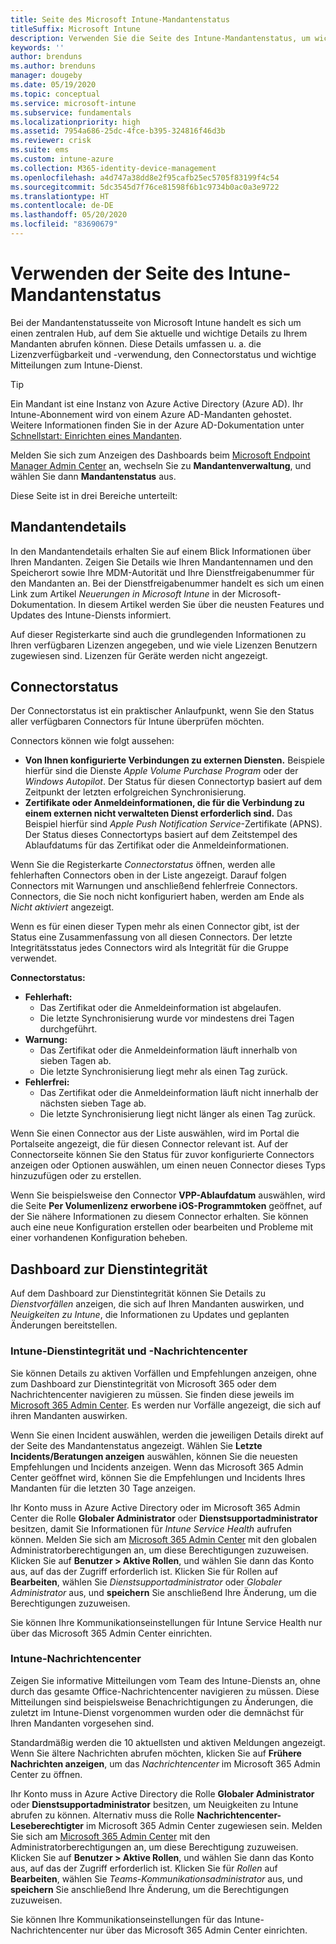 ```yaml
---
title: Seite des Microsoft Intune-Mandantenstatus
titleSuffix: Microsoft Intune
description: Verwenden Sie die Seite des Intune-Mandantenstatus, um wichtige Mandantendetails anzuzeigen, ohne das Intune-Portal verlassen zu müssen.
keywords: ''
author: brenduns
ms.author: brenduns
manager: dougeby
ms.date: 05/19/2020
ms.topic: conceptual
ms.service: microsoft-intune
ms.subservice: fundamentals
ms.localizationpriority: high
ms.assetid: 7954a686-25dc-4fce-b395-324816f46d3b
ms.reviewer: crisk
ms.suite: ems
ms.custom: intune-azure
ms.collection: M365-identity-device-management
ms.openlocfilehash: a4d747a38dd8e2f95cafb25ec5705f83199f4c54
ms.sourcegitcommit: 5dc3545d7f76ce81598f6b1c9734b0ac0a3e9722
ms.translationtype: HT
ms.contentlocale: de-DE
ms.lasthandoff: 05/20/2020
ms.locfileid: "83690679"
---
```

# <a name="use-the-intune-tenant-status-page"></a>Verwenden der Seite des Intune-Mandantenstatus

Bei der Mandantenstatusseite von Microsoft Intune handelt es sich um einen zentralen Hub, auf dem Sie aktuelle und wichtige Details zu Ihrem Mandanten abrufen können. Diese Details umfassen u. a. die Lizenzverfügbarkeit und -verwendung, den Connectorstatus und wichtige Mitteilungen zum Intune-Dienst.

> [!TIP]
> Ein Mandant ist eine Instanz von Azure Active Directory (Azure AD). Ihr Intune-Abonnement wird von einem Azure AD-Mandanten gehostet. Weitere Informationen finden Sie in der Azure AD-Dokumentation unter [Schnellstart: Einrichten eines Mandanten](https://docs.microsoft.com/azure/active-directory/develop/quickstart-create-new-tenant).

Melden Sie sich zum Anzeigen des Dashboards beim [Microsoft Endpoint Manager Admin Center](https://go.microsoft.com/fwlink/?linkid=2109431) an, wechseln Sie zu **Mandantenverwaltung**, und wählen Sie dann **Mandantenstatus** aus.

Diese Seite ist in drei Bereiche unterteilt:

## <a name="tenant-details"></a>Mandantendetails
In den Mandantendetails erhalten Sie auf einem Blick Informationen über Ihren Mandanten. Zeigen Sie Details wie Ihren Mandantennamen und den Speicherort sowie Ihre MDM-Autorität und Ihre Dienstfreigabenummer für den Mandanten an. Bei der Dienstfreigabenummer handelt es sich um einen Link zum Artikel *Neuerungen in Microsoft Intune* in der Microsoft-Dokumentation. In diesem Artikel werden Sie über die neusten Features und Updates des Intune-Diensts informiert.  

Auf dieser Registerkarte sind auch die grundlegenden Informationen zu Ihren verfügbaren Lizenzen angegeben, und wie viele Lizenzen Benutzern zugewiesen sind. Lizenzen für Geräte werden nicht angezeigt.

## <a name="connector-status"></a>Connectorstatus
Der Connectorstatus ist ein praktischer Anlaufpunkt, wenn Sie den Status aller verfügbaren Connectors für Intune überprüfen möchten.  

Connectors können wie folgt aussehen:
- **Von Ihnen konfigurierte Verbindungen zu externen Diensten.** Beispiele hierfür sind die Dienste *Apple Volume Purchase Program* oder der *Windows Autopilot*.  Der Status für diesen Connectortyp basiert auf dem Zeitpunkt der letzten erfolgreichen Synchronisierung.
- **Zertifikate oder Anmeldeinformationen, die für die Verbindung zu einem externen nicht verwalteten Dienst erforderlich sind.** Das Beispiel hierfür sind *Apple Push Notification Service*-Zertifikate (APNS). Der Status dieses Connectortyps basiert auf dem Zeitstempel des Ablaufdatums für das Zertifikat oder die Anmeldeinformationen.  

Wenn Sie die Registerkarte *Connectorstatus* öffnen, werden alle fehlerhaften Connectors oben in der Liste angezeigt. Darauf folgen Connectors mit Warnungen und anschließend fehlerfreie Connectors. Connectors, die Sie noch nicht konfiguriert haben, werden am Ende als *Nicht aktiviert* angezeigt.

Wenn es für einen dieser Typen mehr als einen Connector gibt, ist der Status eine Zusammenfassung von all diesen Connectors. Der letzte Integritätsstatus jedes Connectors wird als Integrität für die Gruppe verwendet.  

**Connectorstatus:**
- **Fehlerhaft:**
  - Das Zertifikat oder die Anmeldeinformation ist abgelaufen.
  - Die letzte Synchronisierung wurde vor mindestens drei Tagen durchgeführt.
- **Warnung:**
  - Das Zertifikat oder die Anmeldeinformation läuft innerhalb von sieben Tagen ab.
  - Die letzte Synchronisierung liegt mehr als einen Tag zurück.
- **Fehlerfrei:**
  - Das Zertifikat oder die Anmeldeinformation läuft nicht innerhalb der nächsten sieben Tage ab.
  - Die letzte Synchronisierung liegt nicht länger als einen Tag zurück.  

Wenn Sie einen Connector aus der Liste auswählen, wird im Portal die Portalseite angezeigt, die für diesen Connector relevant ist. Auf der Connectorseite können Sie den Status für zuvor konfigurierte Connectors anzeigen oder Optionen auswählen, um einen neuen Connector dieses Typs hinzuzufügen oder zu erstellen.

Wenn Sie beispielsweise den Connector **VPP-Ablaufdatum** auswählen, wird die Seite **Per Volumenlizenz erworbene iOS-Programmtoken** geöffnet, auf der Sie nähere Informationen zu diesem Connector erhalten. Sie können auch eine neue Konfiguration erstellen oder bearbeiten und Probleme mit einer vorhandenen Konfiguration beheben.

## <a name="service-health-dashboard"></a>Dashboard zur Dienstintegrität  
Auf dem Dashboard zur Dienstintegrität können Sie Details zu *Dienstvorfällen* anzeigen, die sich auf Ihren Mandanten auswirken, und *Neuigkeiten zu Intune*, die Informationen zu Updates und geplanten Änderungen bereitstellen.

### <a name="intune-service-health-and-message-center"></a>Intune-Dienstintegrität und -Nachrichtencenter
Sie können Details zu aktiven Vorfällen und Empfehlungen anzeigen, ohne zum Dashboard zur Dienstintegrität von Microsoft 365 oder dem Nachrichtencenter navigieren zu müssen. Sie finden diese jeweils im [Microsoft 365 Admin Center](https://admin.microsoft.com). Es werden nur Vorfälle angezeigt, die sich auf ihren Mandanten auswirken.  

Wenn Sie einen Incident auswählen, werden die jeweiligen Details direkt auf der Seite des Mandantenstatus angezeigt. Wählen Sie **Letzte Incidents/Beratungen anzeigen** auswählen, können Sie die neuesten Empfehlungen und Incidents anzeigen. Wenn das Microsoft 365 Admin Center geöffnet wird, können Sie die Empfehlungen und Incidents Ihres Mandanten für die letzten 30 Tage anzeigen.  

Ihr Konto muss in Azure Active Directory oder im Microsoft 365 Admin Center die Rolle **Globaler Administrator** oder **Dienstsupportadministrator** besitzen, damit Sie Informationen für *Intune Service Health* aufrufen können. Melden Sie sich am [Microsoft 365 Admin Center](https://admin.microsoft.com) mit den globalen Administratorberechtigungen an, um diese Berechtigungen zuzuweisen. Klicken Sie auf **Benutzer > Aktive Rollen**, und wählen Sie dann das Konto aus, auf das der Zugriff erforderlich ist. Klicken Sie für Rollen auf **Bearbeiten**, wählen Sie *Dienstsupportadministrator* oder *Globaler Administrator* aus, und **speichern** Sie anschließend Ihre Änderung, um die Berechtigungen zuzuweisen.  

Sie können Ihre Kommunikationseinstellungen für Intune Service Health nur über das Microsoft 365 Admin Center einrichten.

### <a name="intune-message-center"></a>Intune-Nachrichtencenter  
Zeigen Sie informative Mitteilungen vom Team des Intune-Diensts an, ohne durch das gesamte Office-Nachrichtencenter navigieren zu müssen. Diese Mitteilungen sind beispielsweise Benachrichtigungen zu Änderungen, die zuletzt im Intune-Dienst vorgenommen wurden oder die demnächst für Ihren Mandanten vorgesehen sind.  

Standardmäßig werden die 10 aktuellsten und aktiven Meldungen angezeigt. Wenn Sie ältere Nachrichten abrufen möchten, klicken Sie auf **Frühere Nachrichten anzeigen**, um das *Nachrichtencenter* im Microsoft 365 Admin Center zu öffnen.  

Ihr Konto muss in Azure Active Directory die Rolle **Globaler Administrator** oder **Dienstsupportadministrator** besitzen, um Neuigkeiten zu Intune abrufen zu können. Alternativ muss die Rolle **Nachrichtencenter-Leseberechtigter** im Microsoft 365 Admin Center zugewiesen sein.  Melden Sie sich am [Microsoft 365 Admin Center](https://admin.microsoft.com) mit den Administratorberechtigungen an, um diese Berechtigung zuzuweisen. Klicken Sie auf **Benutzer > Aktive Rollen**, und wählen Sie dann das Konto aus, auf das der Zugriff erforderlich ist. Klicken Sie für *Rollen* auf **Bearbeiten**, wählen Sie *Teams-Kommunikationsadministrator* aus, und **speichern** Sie anschließend Ihre Änderung, um die Berechtigungen zuzuweisen.  

Sie können Ihre Kommunikationseinstellungen für das Intune-Nachrichtencenter nur über das Microsoft 365 Admin Center einrichten.
